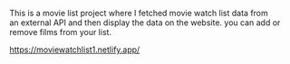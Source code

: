This is a movie list project where I fetched movie watch list data from          
an external API and then display the data on the website. you can add or remove films from your list.                                                                                                                                                    
  
https://moviewatchlist1.netlify.app/      
